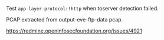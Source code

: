 Test `app-layer-protocol:!http` when toserver detection failed.

PCAP extracted from output-eve-ftp-data pcap.

https://redmine.openinfosecfoundation.org/issues/4921
